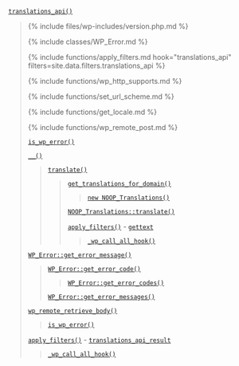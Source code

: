 <p><code><a href="https://developer.wordpress.org/reference/functions/translations_api/">translations_api()</a></code></p>

<blockquote>

{% include files/wp-includes/version.php.md %}

{% include classes/WP_Error.md %}

{% include functions/apply_filters.md hook="translations_api" filters=site.data.filters.translations_api %}

{% include functions/wp_http_supports.md %}

{% include functions/set_url_scheme.md %}

{% include functions/get_locale.md %}

{% include functions/wp_remote_post.md %}

 [`is_wp_error()`](https://developer.wordpress.org/reference/functions/is_wp_error/)
 
 [`__()`](https://developer.wordpress.org/reference/functions/__/)
 
> [`translate()`](https://developer.wordpress.org/reference/functions/translate/)
> 
>> [`get_translations_for_domain()`](https://developer.wordpress.org/reference/functions/get_translations_for_domain/)
>> 
>>> [`new NOOP_Translations()`](https://developer.wordpress.org/reference/classes/noop_translations/)
>> 
>> [`NOOP_Translations::translate()`](https://developer.wordpress.org/reference/classes/noop_translations/translate/)
>> 
>> [`apply_filters()`](https://developer.wordpress.org/reference/functions/apply_filters/) - [`gettext`](https://developer.wordpress.org/reference/hooks/gettext/)
>> 
>>> [`_wp_call_all_hook()`](https://developer.wordpress.org/reference/functions/_wp_call_all_hook/)
 
 [`WP_Error::get_error_message()`](https://developer.wordpress.org/reference/classes/wp_error/get_error_message/)
 
> [`WP_Error::get_error_code()`](https://developer.wordpress.org/reference/classes/wp_error/get_error_code/)
> 
>> [`WP_Error::get_error_codes()`](https://developer.wordpress.org/reference/classes/wp_error/get_error_codes/)
> 
> [`WP_Error::get_error_messages()`](https://developer.wordpress.org/reference/classes/wp_error/get_error_messages/)
 
 [`wp_remote_retrieve_body()`](https://developer.wordpress.org/reference/functions/wp_remote_retrieve_body/)
 
> [`is_wp_error()`](https://developer.wordpress.org/reference/functions/is_wp_error/)
 
 [`apply_filters()`](https://developer.wordpress.org/reference/functions/apply_filters/) - [`translations_api_result`](https://developer.wordpress.org/reference/hooks/translations_api_result/)
 
> [`_wp_call_all_hook()`](https://developer.wordpress.org/reference/functions/_wp_call_all_hook/)

</blockquote>